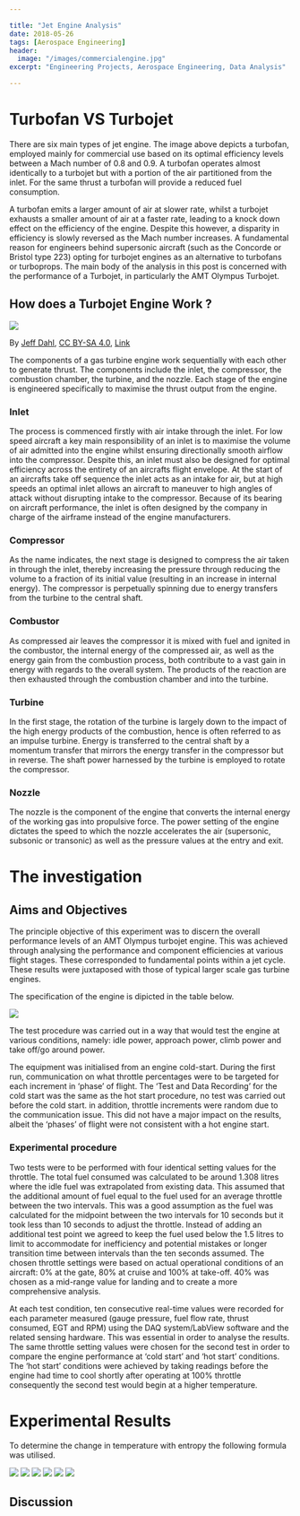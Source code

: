 ```yaml
---

title: "Jet Engine Analysis"
date: 2018-05-26
tags: [Aerospace Engineering]
header:
  image: "/images/commercialengine.jpg"
excerpt: "Engineering Projects, Aerospace Engineering, Data Analysis"

---
```


# Turbofan VS Turbojet

There are six main types of jet engine. The image above depicts a turbofan, employed mainly for commercial use based on its optimal efficiency levels between a Mach number of 0.8 and 0.9. A turbofan operates almost identically to a turbojet but with a portion of the air partitioned from the inlet. For the same thrust a turbofan will provide a reduced fuel consumption.

A turbofan emits a larger amount of air at slower rate, whilst a turbojet exhausts a smaller amount of air at a faster rate, leading to a knock down effect on the efficiency of the engine. Despite this however, a disparity in efficiency is slowly reversed as the Mach number increases. A fundamental reason for engineers behind supersonic aircraft (such as the Concorde or Bristol type 223) opting for turbojet engines as an alternative to turbofans or turboprops. The main body of the analysis in this post is concerned with the performance of a Turbojet, in particularly the AMT Olympus Turbojet.

## How does a Turbojet Engine Work ?

<img src="/images/turbojetengine.jpg">

By <a href="//commons.wikimedia.org/wiki/User:Jeff_Dahl" title="User:Jeff Dahl">Jeff Dahl</a>, <a href="https://creativecommons.org/licenses/by-sa/4.0" title="Creative Commons Attribution-Share Alike 4.0">CC BY-SA 4.0</a>, <a href="https://commons.wikimedia.org/w/index.php?curid=3235265">Link</a>

The components of a gas turbine engine work sequentially with each other to generate thrust. The components include the inlet, the compressor, the combustion chamber, the turbine, and the nozzle. Each stage of the engine is engineered specifically to maximise the thrust output from the engine.

### Inlet

The process is commenced firstly with air intake through the inlet. For low speed aircraft a key main responsibility of an inlet is to maximise the volume of air admitted into the engine whilst ensuring directionally smooth airflow into the compressor. Despite this, an inlet must also be designed for optimal efficiency across the entirety of an aircrafts flight envelope. At the start of an aircrafts take off sequence the inlet acts as an intake for air, but at high speeds an optimal inlet allows an aircraft to maneuver to high angles of attack without disrupting intake to the compressor. Because of its bearing on aircraft performance, the inlet is often designed by the company in charge of the airframe instead of the engine manufacturers.

### Compressor

As the name indicates, the next stage is designed to compress the air taken in through the inlet, thereby increasing the pressure through reducing the volume to a fraction of its initial value (resulting in an increase in internal energy). The compressor is perpetually spinning due to energy transfers from the turbine to the central shaft.

### Combustor

As compressed air leaves the compressor it is mixed with fuel and ignited in the combustor, the internal energy of the compressed air, as well as the energy gain from the combustion process, both contribute to a vast gain in energy with regards to the overall system. The products of the reaction are then exhausted through the combustion chamber and into the turbine.

### Turbine

In the first stage, the rotation of the turbine is largely down to the impact of the high energy products of the combustion, hence is often referred to as an impulse turbine. Energy is transferred to the central shaft by a momentum transfer that mirrors the energy transfer in the compressor but in reverse. The shaft power harnessed by the turbine is employed to rotate the compressor.

### Nozzle

The nozzle is the component of the engine that converts the internal energy of the working gas into propulsive force. The power setting of the engine dictates the speed to which the nozzle accelerates the air (supersonic, subsonic or transonic) as well as the pressure values at the entry and exit.


# The investigation

## Aims and Objectives

The principle objective of this experiment was to discern the overall performance levels of an AMT Olympus turbojet engine. This was achieved through analysing the performance and component efficiencies at various flight stages. These corresponded to fundamental points within a jet cycle. These results were juxtaposed with those of typical larger scale gas turbine engines.

The specification of the engine is dipicted in the table below.

<img src="/images/turbojetspec.JPG">


The test procedure was carried out in a way that would test the engine at various conditions, namely: idle power, approach power, climb power and take off/go around power.

The equipment was initialised from an engine cold-start. During the first run, communication on what throttle percentages were to be targeted for each increment in ‘phase’ of flight. The ‘Test and Data Recording’ for the cold start was the same as the hot start procedure, no test was carried out before the cold start. in addition, throttle increments were random due to the communication issue. This did not have a major impact on the results, albeit the ‘phases’ of flight were not consistent with a hot engine start.

### Experimental procedure

Two tests were to be performed with four identical setting values for the throttle.
The total fuel consumed was calculated to be around 1.308 litres where the idle fuel was
extrapolated from existing data. This assumed that the additional amount of fuel equal to the fuel used for an average throttle between the two intervals. This was a good assumption as the fuel was calculated for the
midpoint between the two intervals for 10 seconds but it took less than 10 seconds to
adjust the throttle. Instead of adding an additional test point we agreed to keep the fuel
used below the 1.5 litres to limit to accommodate for inefficiency and potential mistakes or
longer transition time between intervals than the ten seconds assumed. The chosen throttle
settings were based on actual operational conditions of an aircraft: 0% at the gate, 80% at
cruise and 100% at take-off. 40% was chosen as a mid-range value for landing and to create
a more comprehensive analysis.

At each test condition, ten consecutive real-time values were recorded for each parameter
measured (gauge pressure, fuel flow rate, thrust consumed, EGT and RPM) using the DAQ
system/LabView software and the related sensing hardware. This was essential in order to
analyse the results. The same throttle setting values were chosen for the second test in
order to compare the engine performance at ‘cold start’ and ‘hot start’ conditions.
The ‘hot start’ conditions were achieved by taking readings before the engine had time to
cool shortly after operating at 100% throttle consequently the second test would begin at a
higher temperature.

# Experimental Results

To determine the change in temperature with entropy the following formula was utilised.

<img src="/images/keyequation.JPG" class="center">

<img src="/images/plothotstart20throttle.JPG">

<img src="/images/hotstarttempvsentropy.JPG">

<img src="/images/thrustvsrpm.JPG">

<img src="/images/temperatureentropyplot100%throttle.JPG">

<img src="/images/temperaturevsentropy.JPG">


## Discussion







>
